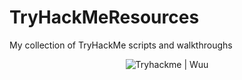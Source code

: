 # TryHackMeResources
My collection of TryHackMe scripts and walkthroughs

<p align="center">
  <img src="https://tryhackme-badges.s3.amazonaws.com/wuu.png" alt="Tryhackme | Wuu"/>
</p>
